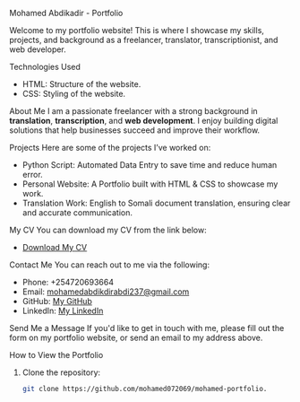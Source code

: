  Mohamed Abdikadir - Portfolio

Welcome to my portfolio website! This is where I showcase my skills, projects, and background as a freelancer, translator, transcriptionist, and web developer.

 Technologies Used
- HTML: Structure of the website.
- CSS: Styling of the website.

 About Me
I am a passionate freelancer with a strong background in **translation**, **transcription**, and **web development**. I enjoy building digital solutions that help businesses succeed and improve their workflow.

 Projects
Here are some of the projects I’ve worked on:
- Python Script: Automated Data Entry to save time and reduce human error.
- Personal Website: A Portfolio built with HTML & CSS to showcase my work.
- Translation Work: English to Somali document translation, ensuring clear and accurate communication.

 My CV
You can download my CV from the link below:
- [Download My CV](assets/cv-of-mohamed.pdf)

 Contact Me
You can reach out to me via the following:
- Phone: +254720693664
- Email: [mohamedabdikdirabdi237@gmail.com](mailto:mohamedabdikdirabdi237@gmail.com)
- GitHub: [My GitHub](https://github.com/mohamed072069)
- LinkedIn: [My LinkedIn](https://www.linkedin.com/in/mohamedabdikadir-abdi-4aabb82b5/)

 Send Me a Message
If you'd like to get in touch with me, please fill out the form on my portfolio website, or send an email to my address above.

 How to View the Portfolio
1. Clone the repository:
   ```bash
   git clone https://github.com/mohamed072069/mohamed-portfolio.
